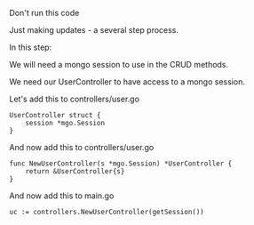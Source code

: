 Don't run this code

Just making updates - a several step process.

In this step:

We will need a mongo session to use in the CRUD methods. 

We need our UserController to have access to a mongo session.

Let's add this to controllers/user.go

```
UserController struct {  
    session *mgo.Session
}
```

And now add this to controllers/user.go

```
func NewUserController(s *mgo.Session) *UserController {  
    return &UserController{s}
}
```

And now add this to main.go

```
uc := controllers.NewUserController(getSession())  
```